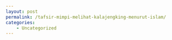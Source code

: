 ```yaml
---
layout: post
permalink: /tafsir-mimpi-melihat-kalajengking-menurut-islam/
categories:
    - Uncategorized
---
```


